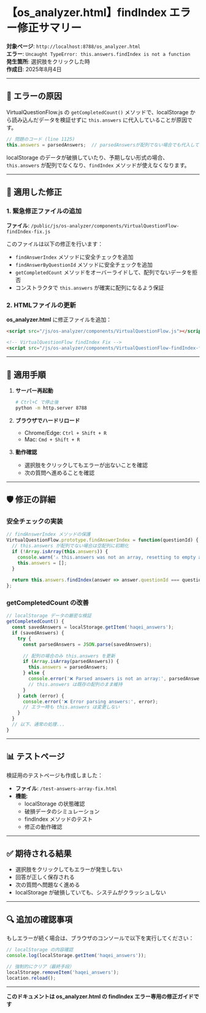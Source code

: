 # 【os_analyzer.html】findIndex エラー修正サマリー

**対象ページ**: `http://localhost:8788/os_analyzer.html`  
**エラー**: `Uncaught TypeError: this.answers.findIndex is not a function`  
**発生箇所**: 選択肢をクリックした時  
**作成日**: 2025年8月4日

---

## 🎯 エラーの原因

VirtualQuestionFlow.js の `getCompletedCount()` メソッドで、localStorage から読み込んだデータを検証せずに `this.answers` に代入していることが原因です。

```javascript
// 問題のコード (line 1125)
this.answers = parsedAnswers;  // parsedAnswersが配列でない場合でも代入してしまう
```

localStorage のデータが破損していたり、予期しない形式の場合、`this.answers` が配列でなくなり、`findIndex` メソッドが使えなくなります。

---

## 🔧 適用した修正

### 1. 緊急修正ファイルの追加

**ファイル**: `/public/js/os-analyzer/components/VirtualQuestionFlow-findIndex-fix.js`

このファイルは以下の修正を行います：
- `findAnswerIndex` メソッドに安全チェックを追加
- `findAnswerByQuestionId` メソッドに安全チェックを追加
- `getCompletedCount` メソッドをオーバーライドして、配列でないデータを拒否
- コンストラクタで `this.answers` が確実に配列になるよう保証

### 2. HTMLファイルの更新

**os_analyzer.html** に修正ファイルを追加：
```html
<script src="/js/os-analyzer/components/VirtualQuestionFlow.js"></script>

<!-- VirtualQuestionFlow findIndex Fix -->
<script src="/js/os-analyzer/components/VirtualQuestionFlow-findIndex-fix.js"></script>
```

---

## 🚀 適用手順

1. **サーバー再起動**
   ```bash
   # Ctrl+C で停止後
   python -m http.server 8788
   ```

2. **ブラウザでハードリロード**
   - Chrome/Edge: `Ctrl + Shift + R`
   - Mac: `Cmd + Shift + R`

3. **動作確認**
   - 選択肢をクリックしてもエラーが出ないことを確認
   - 次の質問へ進めることを確認

---

## 🛡️ 修正の詳細

### 安全チェックの実装

```javascript
// findAnswerIndex メソッドの保護
VirtualQuestionFlow.prototype.findAnswerIndex = function(questionId) {
  // this.answers が配列でない場合は空配列に初期化
  if (!Array.isArray(this.answers)) {
    console.warn('⚠️ this.answers was not an array, resetting to empty array');
    this.answers = [];
  }
  
  return this.answers.findIndex(answer => answer.questionId === questionId);
};
```

### getCompletedCount の改善

```javascript
// localStorage データの厳密な検証
getCompletedCount() {
  const savedAnswers = localStorage.getItem('haqei_answers');
  if (savedAnswers) {
    try {
      const parsedAnswers = JSON.parse(savedAnswers);
      
      // 配列の場合のみ this.answers を更新
      if (Array.isArray(parsedAnswers)) {
        this.answers = parsedAnswers;
      } else {
        console.error('❌ Parsed answers is not an array:', parsedAnswers);
        // this.answers は既存の配列のまま維持
      }
    } catch (error) {
      console.error('❌ Error parsing answers:', error);
      // エラー時も this.answers は変更しない
    }
  }
  // 以下、通常の処理...
}
```

---

## 📊 テストページ

検証用のテストページも作成しました：
- **ファイル**: `/test-answers-array-fix.html`
- **機能**:
  - localStorage の状態確認
  - 破損データのシミュレーション
  - findIndex メソッドのテスト
  - 修正の動作確認

---

## ✅ 期待される結果

- 選択肢をクリックしてもエラーが発生しない
- 回答が正しく保存される
- 次の質問へ問題なく進める
- localStorage が破損していても、システムがクラッシュしない

---

## 🔍 追加の確認事項

もしエラーが続く場合は、ブラウザのコンソールで以下を実行してください：

```javascript
// localStorage の内容確認
console.log(localStorage.getItem('haqei_answers'));

// 強制的にクリア（最終手段）
localStorage.removeItem('haqei_answers');
location.reload();
```

---

**このドキュメントは os_analyzer.html の findIndex エラー専用の修正ガイドです**